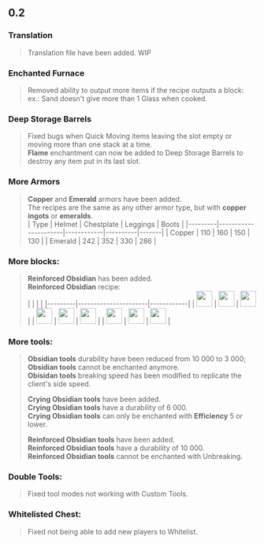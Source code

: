 ## 0.2
### Translation
> Translation file have been added. WIP
### Enchanted Furnace
> Removed ability to output more items if the recipe outputs a block:  
> ex.: Sand doesn't give more than 1 Glass when cooked.
### Deep Storage Barrels
> Fixed bugs when Quick Moving items leaving the slot empty or moving more than one stack at a time.  
> **Flame** enchantment can now be added to Deep Storage Barrels to destroy any item put in its last slot.
### More Armors
> **Copper** and **Emerald** armors have been added.  
> The recipes are the same as any other armor type, but with **copper ingots** or **emeralds**.  
> | Type    | Helmet               | Chestplate | Leggings | Boots |
> |---------|----------------------|------------|----------|-------|
> | Copper  | 110                  | 160        | 150      |  130  |
> | Emerald | 242                  | 352        | 330      |  286  |
### More blocks:
> **Reinforced Obsidian** has been added.  
> **Reinforced Obsidian** recipe:  
> |     |                |  |
> |---------|----------------------|------------|
> | <img src="https://static.wikia.nocookie.net/minecraft_gamepedia/images/7/7f/Crying_Obsidian_JE1_BE1.png" width="32" height="32"> | <img src="https://static.wikia.nocookie.net/minecraft_gamepedia/images/2/26/Netherite_Ingot_JE1_BE2.png" width="32" height="32"> | <img src="https://static.wikia.nocookie.net/minecraft_gamepedia/images/7/7f/Crying_Obsidian_JE1_BE1.png" width="32" height="32"> |
> | <img src="https://static.wikia.nocookie.net/minecraft_gamepedia/images/2/26/Netherite_Ingot_JE1_BE2.png" width="32" height="32"> | <img src="https://static.wikia.nocookie.net/minecraft_gamepedia/images/7/7f/Crying_Obsidian_JE1_BE1.png" width="32" height="32"> | <img src="https://static.wikia.nocookie.net/minecraft_gamepedia/images/2/26/Netherite_Ingot_JE1_BE2.png" width="32" height="32"> |
> | <img src="https://static.wikia.nocookie.net/minecraft_gamepedia/images/7/7f/Crying_Obsidian_JE1_BE1.png" width="32" height="32"> | <img src="https://static.wikia.nocookie.net/minecraft_gamepedia/images/2/26/Netherite_Ingot_JE1_BE2.png" width="32" height="32"> | <img src="https://static.wikia.nocookie.net/minecraft_gamepedia/images/7/7f/Crying_Obsidian_JE1_BE1.png" width="32" height="32"> |
### More tools:
> **Obsidian tools** durability have been reduced from 10 000 to 3 000;  
> **Obsidian tools** cannot be enchanted anymore.  
> **Obisidan tools** breaking speed has been modified to replicate the client's side speed.
>   
> **Crying Obsidian tools** have been added.  
> **Crying Obsidian tools** have a durability of 6 000.  
> **Crying Obsidian tools** can only be enchanted with **Efficiency** 5 or lower.
>
> **Reinforced Obsidian tools** have been added.  
> **Reinforced Obsidian tools** have a durability of 10 000.  
> **Reinforced Obsidian tools** cannot be enchanted with Unbreaking.  
### Double Tools:
> Fixed tool modes not working with Custom Tools.
### Whitelisted Chest:
> Fixed not being able to add new players to Whitelist.
